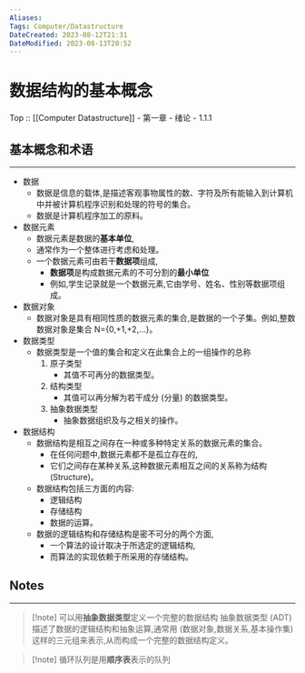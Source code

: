 ```yaml
---
Aliases: 
Tags: Computer/Datastructure
DateCreated: 2023-08-12T21:31
DateModified: 2023-08-13T20:52
---
```

# 数据结构的基本概念

Top :: [[Computer Datastructure]] - 第一章 - 绪论 - 1.1.1

## 基本概念和术语
---
- 数据
	- 数据是信息的载体,是描述客观事物属性的数、字符及所有能输入到计算机中并被计算机程序识别和处理的符号的集合。
	- 数据是计算机程序加工的原料。
- 数据元素
	- 数据元素是数据的**基本单位**,
	- 通常作为一个整体进行考虑和处理。
	- 一个数据元素可由若干**数据项**组成,
		- **数据项**是构成数据元素的不可分割的**最小单位**
		- 例如,学生记录就是一个数据元素,它由学号、姓名、性别等数据项组成。
- 数据对象
	- 数据对象是具有相同性质的数据元素的集合,是数据的一个子集。例如,整数数据对象是集合 N={0,+1,+2,…}。
- 数据类型
	- 数据类型是一个值的集合和定义在此集合上的一组操作的总称
		1. 原子类型
			- 其值不可再分的数据类型。
		2. 结构类型
			- 其值可以再分解为若干成分 (分量) 的数据类型。
		3. 抽象数据类型
			- 抽象数据组织及与之相关的操作。
- 数据结构
	- 数据结构是相互之间存在一种或多种特定关系的数据元素的集合。
		- 在任何问题中,数据元素都不是孤立存在的,
		- 它们之间存在某种关系,这种数据元素相互之间的关系称为结构 (Structure)。
	- 数据结构包括三方面的内容:
		- 逻辑结构
		- 存储结构
		- 数据的运算。
	- 数据的逻辑结构和存储结构是密不可分的两个方面,
		- 一个算法的设计取决于所选定的逻辑结构,
		- 而算法的实现依赖于所采用的存储结构。

## Notes
---

> [!note] 可以用**抽象数据类型**定义一个完整的数据结构
> 抽象数据类型 (ADT) 描述了数据的逻辑结构和抽象运算,通常用 (数据对象,数据关系,基本操作集) 这样的三元组来表示,从而构成一个完整的数据结构定义。

> [!note] 循环队列是用**顺序表**表示的队列
